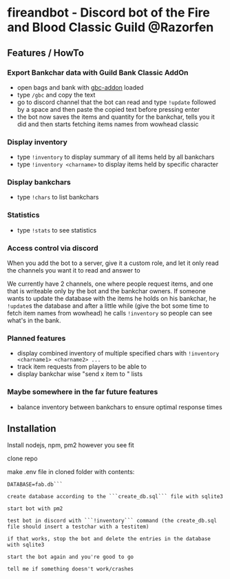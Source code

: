 # fireandbot - Discord bot of the Fire and Blood Classic Guild @Razorfen

## Features / HowTo

### Export Bankchar data with Guild Bank Classic AddOn

* open bags and bank with [gbc-addon](https://www.wowinterface.com/downloads/info25187-ClassicGuildBank.html) loaded
* type ```/gbc``` and copy the text
* go to discord channel that the bot can read and type ```!update``` followed by a space and then paste the copied text before pressing enter
* the bot now saves the items and quantity for the bankchar, tells you it did and then starts fetching items names from wowhead classic

### Display inventory

* type ```!inventory``` to display summary of all items held by all bankchars
* type ```!inventory <charname>``` to display items held by specific character

### Display bankchars

* type ```!chars``` to list bankchars

### Statistics

* type ```!stats``` to see statistics

### Access control via discord

When you add the bot to a server, give it a custom role, and let it only read the channels you want it to read and answer to

We currently have 2 channels, one where people request items, and one that is writeable only by the bot and the 
bankchar owners. If someone wants to update the database with the items he holds on his bankchar, he ```!update```s the
database and after a little while (give the bot some time to fetch item names from wowhead) he calls ```!inventory``` so people can see what's in the bank.

### Planned features

* display combined inventory of multiple specified chars with ```!inventory <charname1> <charname2> ...```
* track item requests from players to be able to
* display bankchar wise "send x item to <player>" lists

### Maybe somewhere in the far future features

* balance inventory between bankchars to ensure optimal response times

## Installation

Install nodejs, npm, pm2 however you see fit

clone repo

make .env file in cloned folder with contents:

```BOT_TOKEN=<yourdiscordbottoken>
DATABASE=fab.db```

create database according to the ```create_db.sql``` file with sqlite3

start bot with pm2

test bot in discord with ```!inventory``` command (the create_db.sql file should insert a testchar with a testitem)

if that works, stop the bot and delete the entries in the database with sqlite3

start the bot again and you're good to go

tell me if something doesn't work/crashes